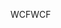 <span data-ttu-id="cdfc0-101">WCF</span><span class="sxs-lookup"><span data-stu-id="cdfc0-101">WCF</span></span>